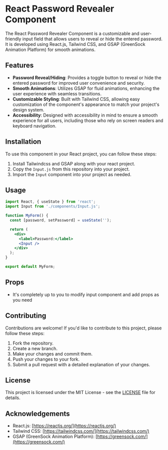 
# React Password Revealer Component

The React Password Revealer Component is a customizable and user-friendly input field that allows users to reveal or hide the entered password. It is developed using React.js, Tailwind CSS, and GSAP (GreenSock Animation Platform) for smooth animations.

## Features

- **Password Reveal/Hiding**: Provides a toggle button to reveal or hide the entered password for improved user convenience and security.
- **Smooth Animations**: Utilizes GSAP for fluid animations, enhancing the user experience with seamless transitions.
- **Customizable Styling**: Built with Tailwind CSS, allowing easy customization of the component's appearance to match your project's design system.
- **Accessibility**: Designed with accessibility in mind to ensure a smooth experience for all users, including those who rely on screen readers and keyboard navigation.

## Installation

To use this component in your React project, you can follow these steps:
1. Install Tailwindcss and GSAP along with your react project.
2. Copy the `Input.js` from this repository into your project.
3. Import the `Input` component into your project as needed.

## Usage

```jsx
import React, { useState } from 'react';
import Input from './components/Input.js';

function MyForm() {
  const [password, setPassword] = useState('');

  return (
    <div>
      <label>Password:</label>
      <Input />
    </div>
  );
}

export default MyForm;
```

## Props

- It's completely up to you to modify input component and add props as you need

## Contributing

Contributions are welcome! If you'd like to contribute to this project, please follow these steps:

1. Fork the repository.
2. Create a new branch.
3. Make your changes and commit them.
4. Push your changes to your fork.
5. Submit a pull request with a detailed explanation of your changes.

## License

This project is licensed under the MIT License - see the [LICENSE](LICENSE) file for details.

## Acknowledgements

- React.js: [https://reactjs.org/](https://reactjs.org/)
- Tailwind CSS: [https://tailwindcss.com/](https://tailwindcss.com/)
- GSAP (GreenSock Animation Platform): [https://greensock.com/](https://greensock.com/)

